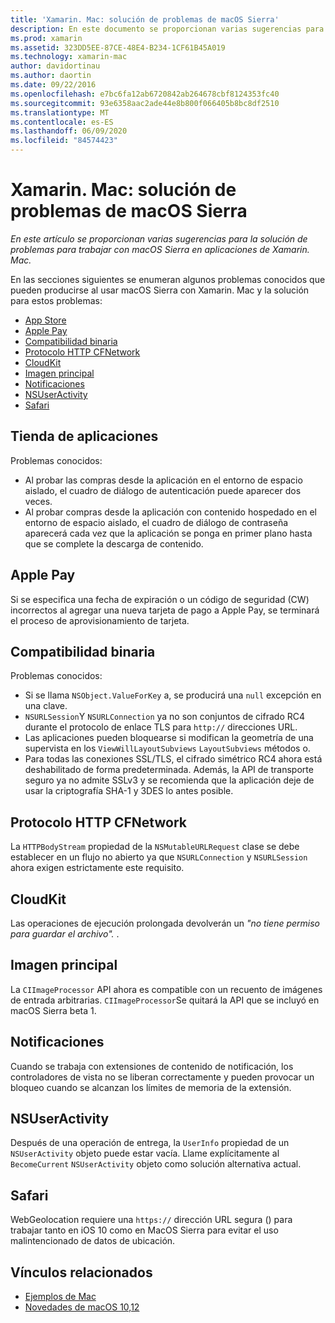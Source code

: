 ```yaml
---
title: 'Xamarin. Mac: solución de problemas de macOS Sierra'
description: En este documento se proporcionan varias sugerencias para la solución de problemas para trabajar con macOS Sierra en aplicaciones de Xamarin. Mac. Las sugerencias se relacionan con Mac App Store, Apple Pay, compatibilidad binaria, CFNetwork, CloudKit, etc.
ms.prod: xamarin
ms.assetid: 323DD5EE-87CE-48E4-B234-1CF61B45A019
ms.technology: xamarin-mac
author: davidortinau
ms.author: daortin
ms.date: 09/22/2016
ms.openlocfilehash: e7bc6fa12ab6720842ab264678cbf8124353fc40
ms.sourcegitcommit: 93e6358aac2ade44e8b800f066405b8bc8df2510
ms.translationtype: MT
ms.contentlocale: es-ES
ms.lasthandoff: 06/09/2020
ms.locfileid: "84574423"
---
```

# <a name="xamarinmac---macos-sierra-troubleshooting"></a>Xamarin. Mac: solución de problemas de macOS Sierra

_En este artículo se proporcionan varias sugerencias para la solución de problemas para trabajar con macOS Sierra en aplicaciones de Xamarin. Mac._

En las secciones siguientes se enumeran algunos problemas conocidos que pueden producirse al usar macOS Sierra con Xamarin. Mac y la solución para estos problemas:

- [App Store](#App-Store)
- [Apple Pay](#Apple-Pay)
- [Compatibilidad binaria](#Binary-Compatibility)
- [Protocolo HTTP CFNetwork](#CFNetwork-HTTP-Protocol)
- [CloudKit](#CloudKit)
- [Imagen principal](#CoreImage)
- [Notificaciones](#Notifications)
- [NSUserActivity](#NSUserActivity)
- [Safari](#Safari)

<a name="App-Store"></a>

## <a name="app-store"></a>Tienda de aplicaciones

Problemas conocidos:

- Al probar las compras desde la aplicación en el entorno de espacio aislado, el cuadro de diálogo de autenticación puede aparecer dos veces.
- Al probar compras desde la aplicación con contenido hospedado en el entorno de espacio aislado, el cuadro de diálogo de contraseña aparecerá cada vez que la aplicación se ponga en primer plano hasta que se complete la descarga de contenido.

<a name="Apple-Pay"></a>

## <a name="apple-pay"></a>Apple Pay

Si se especifica una fecha de expiración o un código de seguridad (CW) incorrectos al agregar una nueva tarjeta de pago a Apple Pay, se terminará el proceso de aprovisionamiento de tarjeta.

<a name="Binary-Compatibility"></a>

## <a name="binary-compatibility"></a>Compatibilidad binaria

Problemas conocidos:

- Si se llama `NSObject.ValueForKey` a, se producirá una `null` excepción en una clave.
- `NSURLSession`Y `NSURLConnection` ya no son conjuntos de cifrado RC4 durante el protocolo de enlace TLS para `http://` direcciones URL.
- Las aplicaciones pueden bloquearse si modifican la geometría de una supervista en los `ViewWillLayoutSubviews` `LayoutSubviews` métodos o.
- Para todas las conexiones SSL/TLS, el cifrado simétrico RC4 ahora está deshabilitado de forma predeterminada. Además, la API de transporte seguro ya no admite SSLv3 y se recomienda que la aplicación deje de usar la criptografía SHA-1 y 3DES lo antes posible.

<a name="CFNetwork-HTTP-Protocol"></a>

## <a name="cfnetwork-http-protocol"></a>Protocolo HTTP CFNetwork

La `HTTPBodyStream` propiedad de la `NSMutableURLRequest` clase se debe establecer en un flujo no abierto ya que `NSURLConnection` y `NSURLSession` ahora exigen estrictamente este requisito.

<a name="CloudKit"></a>

## <a name="cloudkit"></a>CloudKit

Las operaciones de ejecución prolongada devolverán un _"no tiene permiso para guardar el archivo"._ .

<a name="CoreImage"></a>

## <a name="core-image"></a>Imagen principal

La `CIImageProcessor` API ahora es compatible con un recuento de imágenes de entrada arbitrarias. `CIImageProcessor`Se quitará la API que se incluyó en macOS Sierra beta 1.

<a name="Notifications"></a>

## <a name="notifications"></a>Notificaciones

Cuando se trabaja con extensiones de contenido de notificación, los controladores de vista no se liberan correctamente y pueden provocar un bloqueo cuando se alcanzan los límites de memoria de la extensión.

<a name="NSUserActivity"></a>

## <a name="nsuseractivity"></a>NSUserActivity

Después de una operación de entrega, la `UserInfo` propiedad de un `NSUserActivity` objeto puede estar vacía. Llame explícitamente al `BecomeCurrent` `NSUserActivity` objeto como solución alternativa actual.

<a name="Safari"></a>

## <a name="safari"></a>Safari

WebGeolocation requiere una `https://` dirección URL segura () para trabajar tanto en iOS 10 como en MacOS Sierra para evitar el uso malintencionado de datos de ubicación.

## <a name="related-links"></a>Vínculos relacionados

- [Ejemplos de Mac](https://docs.microsoft.com/samples/browse/?products=xamarin&term=Xamarin.Mac)
- [Novedades de macOS 10,12](https://developer.apple.com/library/prerelease/content/releasenotes/MacOSX/WhatsNewInOSX/Articles/OSXv10.html#//apple_ref/doc/uid/TP40017145-SW1)
